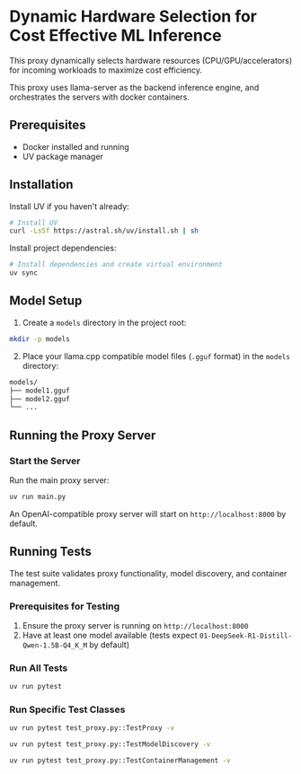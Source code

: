 # Dynamic Hardware Selection for Cost Effective ML Inference

This proxy dynamically selects hardware resources (CPU/GPU/accelerators) for incoming workloads to maximize cost efficiency. 

This proxy uses llama-server as the backend inference engine, and orchestrates the servers with docker containers.

## Prerequisites
- Docker installed and running
- UV package manager

## Installation

Install UV if you haven't already:
```bash
# Install UV
curl -LsSf https://astral.sh/uv/install.sh | sh
```

Install project dependencies:
```bash
# Install dependencies and create virtual environment
uv sync
```

## Model Setup

1. Create a `models` directory in the project root:
```bash
mkdir -p models
```

2. Place your llama.cpp compatible model files (`.gguf` format) in the `models` directory:
```bash
models/
├── model1.gguf
├── model2.gguf
└── ...
```

## Running the Proxy Server

### Start the Server

Run the main proxy server:
```bash
uv run main.py
```

An OpenAI-compatible proxy server will start on `http://localhost:8000` by default.

## Running Tests

The test suite validates proxy functionality, model discovery, and container management.

### Prerequisites for Testing

1. Ensure the proxy server is running on `http://localhost:8000`
2. Have at least one model available (tests expect `01-DeepSeek-R1-Distill-Qwen-1.5B-Q4_K_M` by default)

### Run All Tests
```bash
uv run pytest
```

### Run Specific Test Classes
```bash
uv run pytest test_proxy.py::TestProxy -v

uv run pytest test_proxy.py::TestModelDiscovery -v

uv run pytest test_proxy.py::TestContainerManagement -v
```
